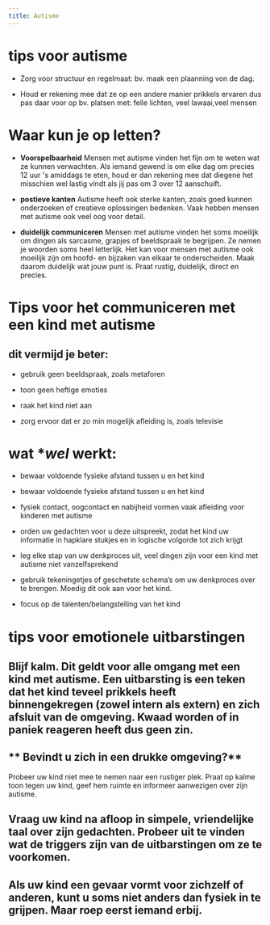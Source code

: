 ```yaml
---
title: Autisme
---
```

# tips voor autisme

* Zorg voor structuur en regelmaat: bv. maak een plaanning von de dag.

* Houd er rekening mee dat ze op een andere manier prikkels ervaren  dus pas daar voor op bv. platsen met: felle lichten, veel lawaai,veel mensen

# Waar kun je op letten?

* **Voorspelbaarheid**
Mensen met autisme vinden het fijn om te weten wat ze kunnen verwachten. Als iemand gewend is om elke dag om precies 12 uur 's amiddags te eten, houd er dan rekening mee dat diegene het misschien wel lastig vindt als jij pas om 3 over 12 aanschuift.

* **postieve kanten**
Autisme heeft ook sterke kanten, zoals goed kunnen onderzoeken of creatieve oplossingen bedenken. Vaak hebben mensen met autisme ook veel oog voor detail. 

* **duidelijk communiceren**
Mensen met autisme vinden het soms moeilijk om dingen als sarcasme, grapjes of beeldspraak te begrijpen. Ze nemen je woorden soms heel letterlijk. Het kan voor mensen met autisme ook moeilijk zijn om hoofd- en bijzaken van elkaar te onderscheiden. Maak daarom duidelijk wat jouw punt is. Praat rustig, duidelijk, direct en precies.

# Tips voor het communiceren met een kind met autisme

## dit **vermijd** je beter:

* gebruik geen beeldspraak, zoals metaforen

* toon geen heftige emoties

* raak het kind niet aan

* zorg ervoor dat er zo min mogelijk afleiding is, zoals televisie
 
# wat **wel* werkt:

* bewaar voldoende fysieke afstand tussen u en het kind

* bewaar voldoende fysieke afstand tussen u en het kind

* fysiek contact, oogcontact en nabijheid vormen vaak afleiding voor kinderen met autisme

* orden uw gedachten voor u deze uitspreekt, zodat het kind uw informatie in hapklare stukjes en in logische volgorde tot zich   krijgt 

* leg elke stap van uw denkproces uit, veel dingen zijn voor een kind met autisme niet vanzelfsprekend

* gebruik tekeningetjes of geschetste schema’s om uw denkproces over te brengen. Moedig dit ook aan voor het kind.

* focus op de talenten/belangstelling van het kind

# tips voor emotionele uitbarstingen 

## Blijf kalm. Dit geldt voor alle omgang met een kind met autisme. Een uitbarsting is een teken dat het kind teveel prikkels heeft binnengekregen (zowel intern als extern) en zich afsluit van de omgeving. Kwaad worden of in paniek reageren heeft dus geen zin.

## ** Bevindt u zich in een drukke omgeving?** 
Probeer uw kind niet mee te nemen naar een rustiger plek. Praat op kalme toon tegen uw kind, geef hem ruimte en informeer aanwezigen over zijn autisme.

## Vraag uw kind na afloop in simpele, vriendelijke taal over zijn gedachten. Probeer uit te vinden wat de triggers zijn van de uitbarstingen om ze te voorkomen.

## Als uw kind een gevaar vormt voor zichzelf of anderen, kunt u soms niet anders dan fysiek in te grijpen. Maar roep eerst iemand erbij.

